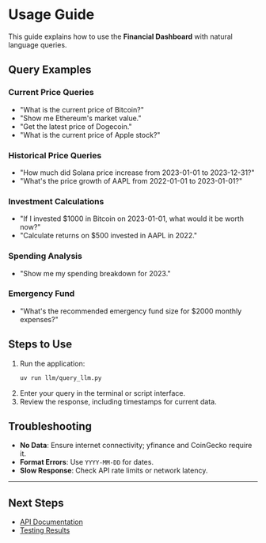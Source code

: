 # Usage Guide

This guide explains how to use the **Financial Dashboard** with natural language queries.

## Query Examples

### Current Price Queries
- "What is the current price of Bitcoin?"
- "Show me Ethereum's market value."
- "Get the latest price of Dogecoin."
- "What is the current price of Apple stock?"

### Historical Price Queries
- "How much did Solana price increase from 2023-01-01 to 2023-12-31?"
- "What's the price growth of AAPL from 2022-01-01 to 2023-01-01?"

### Investment Calculations
- "If I invested $1000 in Bitcoin on 2023-01-01, what would it be worth now?"
- "Calculate returns on $500 invested in AAPL in 2022."

### Spending Analysis
- "Show me my spending breakdown for 2023."

### Emergency Fund
- "What's the recommended emergency fund size for $2000 monthly expenses?"

## Steps to Use

1. Run the application:
   ```bash
   uv run llm/query_llm.py
   ```
2. Enter your query in the terminal or script interface.
3. Review the response, including timestamps for current data.

## Troubleshooting

- **No Data**: Ensure internet connectivity; yfinance and CoinGecko require it.
- **Format Errors**: Use `YYYY-MM-DD` for dates.
- **Slow Response**: Check API rate limits or network latency.

---

## Next Steps

- [API Documentation](api.md)
- [Testing Results](testing.md)